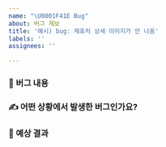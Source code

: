 ```yaml
---
name: "\U0001F41E Bug"
about: 버그 제보
title: '예시) bug: 제휴처 상세 이미지가 안 나옴'
labels: ''
assignees: ''

---
```


### 🐞 버그 내용

<!--
> 어떤 버그인지 간결하게 설명해주세요
-->

### ✍️ 어떤 상황에서 발생한 버그인가요?

<!-- 
> (가능하면) Given-When-Then 형식으로 서술해주세요.

- Given: 사용자가 로그인한 상태에서
- When: 제휴처 상세 페이지에 진입하면
- Then: 제휴처 이미지가 로드되지 않고 깨져 있음
-->

### 🎯 예상 결과

<!-- 
> 예상했던 정상적인 결과가 어떤 것이었는지 설명해주세요 
-->
